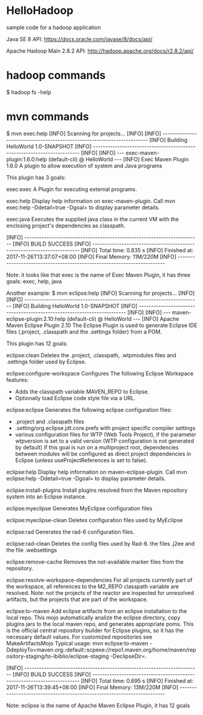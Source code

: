 # HelloHadoop
sample code for a hadoop application

Java SE 8 API:
https://docs.oracle.com/javase/8/docs/api/

Apache Hadoop Main 2.8.2 API:
http://hadoop.apache.org/docs/r2.8.2/api/

# hadoop commands
$ hadoop fs -help

# mvn commands
$ mvn exec:help
[INFO] Scanning for projects...
[INFO] 
[INFO] ------------------------------------------------------------------------
[INFO] Building HelloWorld 1.0-SNAPSHOT
[INFO] ------------------------------------------------------------------------
[INFO] 
[INFO] --- exec-maven-plugin:1.6.0:help (default-cli) @ HelloWorld ---
[INFO] Exec Maven Plugin 1.6.0
  A plugin to allow execution of system and Java programs

This plugin has 3 goals:

exec:exec
  A Plugin for executing external programs.

exec:help
  Display help information on exec-maven-plugin.
  Call mvn exec:help -Ddetail=true -Dgoal=<goal-name> to display parameter
  details.

exec:java
  Executes the supplied java class in the current VM with the enclosing
  project's dependencies as classpath.


[INFO] ------------------------------------------------------------------------
[INFO] BUILD SUCCESS
[INFO] ------------------------------------------------------------------------
[INFO] Total time: 0.835 s
[INFO] Finished at: 2017-11-26T13:37:07+08:00
[INFO] Final Memory: 11M/220M
[INFO] ------------------------------------------------------------------------

Note: it looks like that exec is the name of Exec Maven Plugin, it has three goals: exec, help, java

Another example:
$ mvn eclipse:help
[INFO] Scanning for projects...
[INFO] 
[INFO] ------------------------------------------------------------------------
[INFO] Building HelloWorld 1.0-SNAPSHOT
[INFO] ------------------------------------------------------------------------
[INFO] 
[INFO] --- maven-eclipse-plugin:2.10:help (default-cli) @ HelloWorld ---
[INFO] Apache Maven Eclipse Plugin 2.10
  The Eclipse Plugin is used to generate Eclipse IDE files (.project, .classpath
  and the .settings folder) from a POM.

This plugin has 12 goals:

eclipse:clean
  Deletes the .project, .classpath, .wtpmodules files and .settings folder used
  by Eclipse.

eclipse:configure-workspace
  Configures The following Eclipse Workspace features:
  - Adds the classpath variable MAVEN_REPO to Eclipse.
  - Optionally load Eclipse code style file via a URL.

eclipse:eclipse
  Generates the following eclipse configuration files:
  - .project and .classpath files
  - .setting/org.eclipse.jdt.core.prefs with project specific compiler settings
  - various configuration files for WTP (Web Tools Project), if the parameter
    wtpversion is set to a valid version (WTP configuration is not generated by
    default)
  If this goal is run on a multiproject root, dependencies between modules will
  be configured as direct project dependencies in Eclipse (unless
  useProjectReferences is set to false).

eclipse:help
  Display help information on maven-eclipse-plugin.
  Call mvn eclipse:help -Ddetail=true -Dgoal=<goal-name> to display parameter
  details.

eclipse:install-plugins
  Install plugins resolved from the Maven repository system into an Eclipse
  instance.

eclipse:myeclipse
  Generates MyEclipse configuration files

eclipse:myeclipse-clean
  Deletes configuration files used by MyEclipse

eclipse:rad
  Generates the rad-6 configuration files.

eclipse:rad-clean
  Deletes the config files used by Rad-6. the files .j2ee and the file
  .websettings

eclipse:remove-cache
  Removes the not-available marker files from the repository.

eclipse:resolve-workspace-dependencies
  For all projects currently part of the workspace, all references to the
  M2_REPO classpath variable are resolved.
  Note: not the projects of the reactor are inspected for unresolved artifacts,
  but the projects that are part of the workspace.

eclipse:to-maven
  Add eclipse artifacts from an eclipse installation to the local repo. This
  mojo automatically analize the eclipse directory, copy plugins jars to the
  local maven repo, and generates appropriate poms. This is the official central
  repository builder for Eclipse plugins, so it has the necessary default
  values. For customized repositories see MakeArtifactsMojo Typical usage: mvn
  eclipse:to-maven
  -DdeployTo=maven.org::default::scpexe://repo1.maven.org/home/maven/repository-staging/to-ibiblio/eclipse-staging
  -DeclipseDir=.


[INFO] ------------------------------------------------------------------------
[INFO] BUILD SUCCESS
[INFO] ------------------------------------------------------------------------
[INFO] Total time: 0.695 s
[INFO] Finished at: 2017-11-26T13:39:45+08:00
[INFO] Final Memory: 13M/220M
[INFO] ------------------------------------------------------------------------

Note: eclipse is the name of Apache Maven Eclipse Plugin, it has 12 goals
